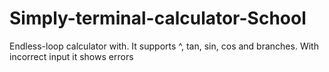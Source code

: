 # Simply-terminal-calculator-School
Endless-loop calculator with. It supports ^, tan, sin, cos and branches. With incorrect input it shows errors
